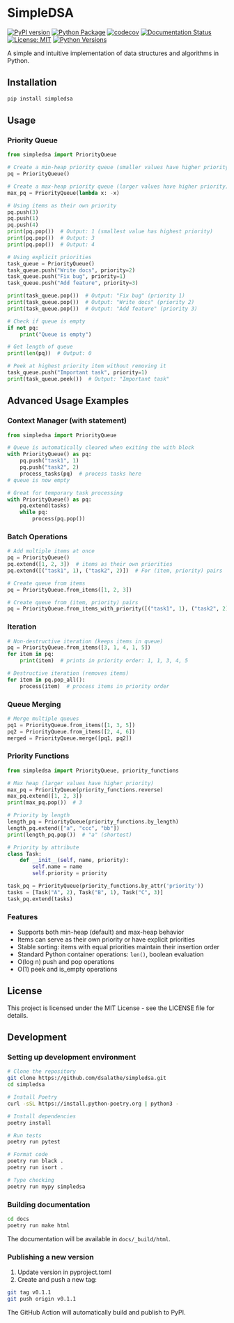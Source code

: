 # SimpleDSA

[![PyPI version](https://badge.fury.io/py/simpledsa.svg)](https://badge.fury.io/py/simpledsa)
[![Python Package](https://github.com/dsalathe/simpledsa/actions/workflows/python-package.yml/badge.svg)](https://github.com/dsalathe/simpledsa/actions/workflows/python-package.yml)
[![codecov](https://codecov.io/gh/dsalathe/simpledsa/branch/main/graph/badge.svg)](https://codecov.io/gh/dsalathe/simpledsa)
[![Documentation Status](https://readthedocs.org/projects/simpledsa/badge/?version=latest)](https://simpledsa.readthedocs.io/en/latest/?badge=latest)
[![License: MIT](https://img.shields.io/badge/License-MIT-yellow.svg)](https://opensource.org/licenses/MIT)
[![Python Versions](https://img.shields.io/pypi/pyversions/simpledsa.svg)](https://pypi.org/project/simpledsa/)

A simple and intuitive implementation of data structures and algorithms in Python.

## Installation

```bash
pip install simpledsa
```

## Usage

### Priority Queue

```python
from simpledsa import PriorityQueue

# Create a min-heap priority queue (smaller values have higher priority)
pq = PriorityQueue()

# Create a max-heap priority queue (larger values have higher priority)
max_pq = PriorityQueue(lambda x: -x)

# Using items as their own priority
pq.push(3)
pq.push(1)
pq.push(4)
print(pq.pop())  # Output: 1 (smallest value has highest priority)
print(pq.pop())  # Output: 3
print(pq.pop())  # Output: 4

# Using explicit priorities
task_queue = PriorityQueue()
task_queue.push("Write docs", priority=2)
task_queue.push("Fix bug", priority=1)
task_queue.push("Add feature", priority=3)

print(task_queue.pop())  # Output: "Fix bug" (priority 1)
print(task_queue.pop())  # Output: "Write docs" (priority 2)
print(task_queue.pop())  # Output: "Add feature" (priority 3)

# Check if queue is empty
if not pq:
    print("Queue is empty")

# Get length of queue
print(len(pq))  # Output: 0

# Peek at highest priority item without removing it
task_queue.push("Important task", priority=1)
print(task_queue.peek())  # Output: "Important task"
```

## Advanced Usage Examples

### Context Manager (with statement)

```python
from simpledsa import PriorityQueue

# Queue is automatically cleared when exiting the with block
with PriorityQueue() as pq:
    pq.push("task1", 1)
    pq.push("task2", 2)
    process_tasks(pq)  # process tasks here
# queue is now empty

# Great for temporary task processing
with PriorityQueue() as pq:
    pq.extend(tasks)
    while pq:
        process(pq.pop())
```

### Batch Operations

```python
# Add multiple items at once
pq = PriorityQueue()
pq.extend([1, 2, 3])  # items as their own priorities
pq.extend([("task1", 1), ("task2", 2)])  # For (item, priority) pairs

# Create queue from items
pq = PriorityQueue.from_items([1, 2, 3])

# Create queue from (item, priority) pairs
pq = PriorityQueue.from_items_with_priority([("task1", 1), ("task2", 2)])
```

### Iteration

```python
# Non-destructive iteration (keeps items in queue)
pq = PriorityQueue.from_items([3, 1, 4, 1, 5])
for item in pq:
    print(item)  # prints in priority order: 1, 1, 3, 4, 5

# Destructive iteration (removes items)
for item in pq.pop_all():
    process(item)  # process items in priority order
```

### Queue Merging

```python
# Merge multiple queues
pq1 = PriorityQueue.from_items([1, 3, 5])
pq2 = PriorityQueue.from_items([2, 4, 6])
merged = PriorityQueue.merge([pq1, pq2])
```

### Priority Functions

```python
from simpledsa import PriorityQueue, priority_functions

# Max heap (larger values have higher priority)
max_pq = PriorityQueue(priority_functions.reverse)
max_pq.extend([1, 2, 3])
print(max_pq.pop())  # 3

# Priority by length
length_pq = PriorityQueue(priority_functions.by_length)
length_pq.extend(["a", "ccc", "bb"])
print(length_pq.pop())  # "a" (shortest)

# Priority by attribute
class Task:
    def __init__(self, name, priority):
        self.name = name
        self.priority = priority

task_pq = PriorityQueue(priority_functions.by_attr('priority'))
tasks = [Task("A", 2), Task("B", 1), Task("C", 3)]
task_pq.extend(tasks)
```

### Features

- Supports both min-heap (default) and max-heap behavior
- Items can serve as their own priority or have explicit priorities
- Stable sorting: items with equal priorities maintain their insertion order
- Standard Python container operations: `len()`, boolean evaluation
- O(log n) push and pop operations
- O(1) peek and is_empty operations

## License

This project is licensed under the MIT License - see the LICENSE file for details.

## Development

### Setting up development environment

```bash
# Clone the repository
git clone https://github.com/dsalathe/simpledsa.git
cd simpledsa

# Install Poetry
curl -sSL https://install.python-poetry.org | python3 -

# Install dependencies
poetry install

# Run tests
poetry run pytest

# Format code
poetry run black .
poetry run isort .

# Type checking
poetry run mypy simpledsa
```

### Building documentation

```bash
cd docs
poetry run make html
```

The documentation will be available in `docs/_build/html`.

### Publishing a new version

1. Update version in pyproject.toml
2. Create and push a new tag:

```bash
git tag v0.1.1
git push origin v0.1.1
```

The GitHub Action will automatically build and publish to PyPI.
